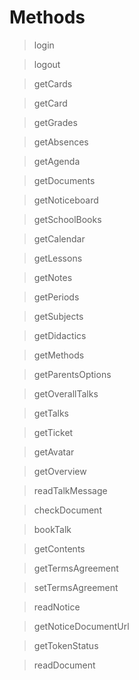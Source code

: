 # Methods

> login

> logout

> getCards

> getCard

> getGrades

> getAbsences

> getAgenda

> getDocuments

> getNoticeboard

> getSchoolBooks

> getCalendar

> getLessons

> getNotes

> getPeriods

> getSubjects

> getDidactics

> getMethods

> getParentsOptions

> getOverallTalks

> getTalks

> getTicket

> getAvatar

> getOverview

> readTalkMessage

> checkDocument

> bookTalk

> getContents

> getTermsAgreement

> setTermsAgreement

> readNotice

> getNoticeDocumentUrl

> getTokenStatus

> readDocument
